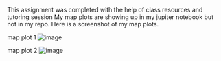 This assignment was completed with the help of class resources and tutoring session
My map plots are showing up in my jupiter notebook but not in my repo. Here is a screenshot of my map plots. 

map plot 1
![image](https://github.com/user-attachments/assets/b2ae8ae2-8ea0-4962-b7d6-ec596bd372eb)


map plot 2
![image](https://github.com/user-attachments/assets/afaf5106-a939-4944-91fb-491025b51832)
